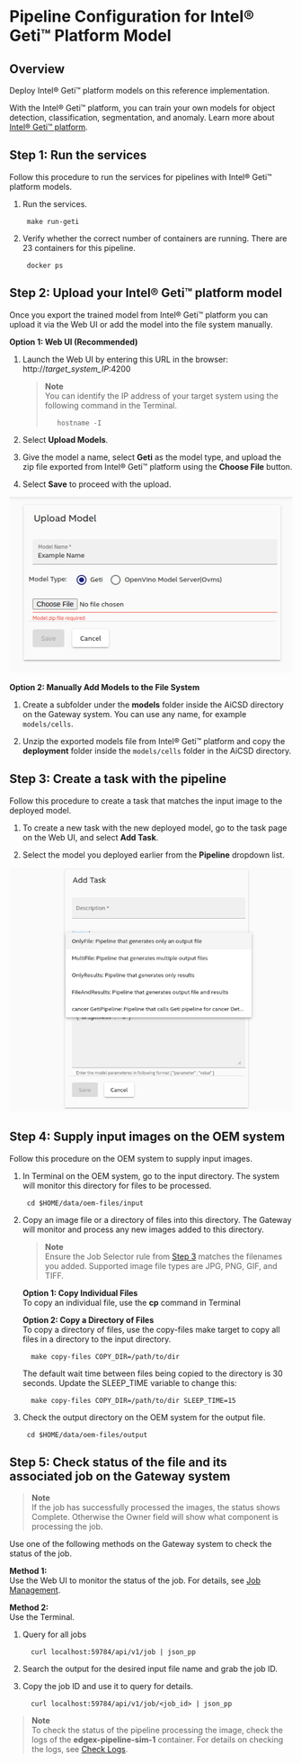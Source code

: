 # Pipeline Configuration for Intel® Geti™ Platform Model
## Overview

Deploy Intel® Geti™ platform models on this reference implementation. 

With the Intel® Geti™ platform, you can train your own models for object detection, classification, segmentation, and anomaly. Learn more about [Intel® Geti™ platform](https://geti.intel.com/).

## Step 1: Run the services

Follow this procedure to run the services for pipelines with Intel® Geti™ platform models.

1. Run the services.

        make run-geti

2. Verify whether the correct number of containers are running. There are 23 containers for this pipeline.

        docker ps

## Step 2: Upload your Intel® Geti™ platform model

Once you export the trained model from Intel® Geti™ platform you can upload it via the Web UI or add the model into the file system manually.

**Option 1: Web UI (Recommended)**

1. Launch the Web UI by entering this URL in the browser: http://_target_system_IP_:4200

   > **Note**  
   > You can identify the IP address of your target system using the following command in the Terminal.
   >
   >        hostname -I

2. Select **Upload Models**.

3. Give the model a name, select **Geti** as the model type, and upload the zip file exported from Intel® Geti™ platform using the **Choose File** button. 

4. Select **Save** to proceed with the upload.

![GetiPipelines](./images/geti-add-model.png)

**Option 2: Manually Add Models to the File System**

1. Create a subfolder under the **models** folder inside the AiCSD directory on the Gateway system. You can use any name, for example `models/cells`. 

2. Unzip the exported models file from Intel® Geti™ platform and copy the **deployment** folder inside the `models/cells` folder in the AiCSD directory.

## Step 3: Create a task with the pipeline

Follow this procedure to create a task that matches the input image to the deployed model.

1. To create a new task with the new deployed model, go to the task page on the Web UI, and select **Add Task**.

2. Select the model you deployed earlier from the **Pipeline** dropdown list.

![GetiPipelines](./images/geti-pipeline.png)


## Step 4: Supply input images on the OEM system

Follow this procedure on the OEM system to supply input images.

1. In Terminal on the OEM system, go to the input directory. The system will monitor this directory for files to be processed.

        cd $HOME/data/oem-files/input

2. Copy an image file or a directory of files into this directory. The Gateway will monitor and process any new images added to this directory. 

   > **Note**  
   > Ensure the Job Selector rule from [Step 3](#step-3-create-a-task-with-new-pipeline) matches the filenames you added. Supported image file types are JPG, PNG, GIF, and TIFF.

   **Option 1: Copy Individual Files**  
   To copy an individual file, use the **cp** command in Terminal

   **Option 2: Copy a Directory of Files**  
   To copy a directory of files, use the copy-files make target to copy all files in a directory to the input directory.

         make copy-files COPY_DIR=/path/to/dir

   The default wait time between files being copied to the directory is 30 seconds. Update the SLEEP_TIME variable to change this:

         make copy-files COPY_DIR=/path/to/dir SLEEP_TIME=15


3. Check the output directory on the OEM system for the output file.

        cd $HOME/data/oem-files/output


## Step 5: Check status of the file and its associated job on the Gateway system

> **Note**  
> If the job has successfully processed the images, the status shows Complete. Otherwise the Owner field will show what component is processing the job.

Use one of the following methods on the Gateway system to check the status of the job.

**Method 1:**  
Use the Web UI to monitor the status of the job. For details, see [Job Management](./Web-UI-Guide.md#job-management).

**Method 2:**  
Use the Terminal.

1. Query for all jobs

         curl localhost:59784/api/v1/job | json_pp

2. Search the output for the desired input file name and grab the job ID.

3. Copy the job ID and use it to query for details.

         curl localhost:59784/api/v1/job/<job_id> | json_pp

> **Note**  
> To check the status of the pipeline processing the image, check the logs of the **edgex-pipeline-sim-1** container. For details on checking the logs, see [Check Logs](./Troubleshooting.md#check-logs).
